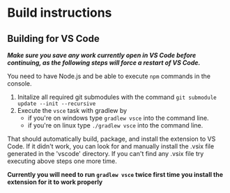 # Build instructions

## Building for VS Code

***Make sure you save any work currently open in VS Code before continuing, as the following steps will force a restart of VS Code.***

You need to have Node.js and be able to execute `npm` commands in the console.

1. Initalize all required git submodules with the command `git submodule update --init --recursive`
2. Execute the `vsce` task with gradlew by
   - if you're on windows type `gradlew vsce` into the command line.
   - if you're on linux type `./gradlew vsce` into the command line.

That should automatically build, package, and install the extension to VS Code. If it didn't work, you can look for and manually install the .vsix file generated in the 'vscode' directory. If you can't find any .vsix file try executing above steps one more time.

**Currently you will need to run `gradlew vsce` twice first time you install the extension for it to work properly** 